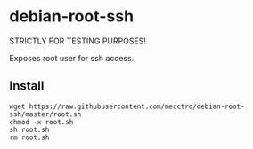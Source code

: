 # debian-root-ssh
STRICTLY FOR TESTING PURPOSES!

Exposes root user for ssh access.

Install
-----
    wget https://raw.githubusercontent.com/mecctro/debian-root-ssh/master/root.sh
    chmod -x root.sh
    sh root.sh
    rm root.sh
